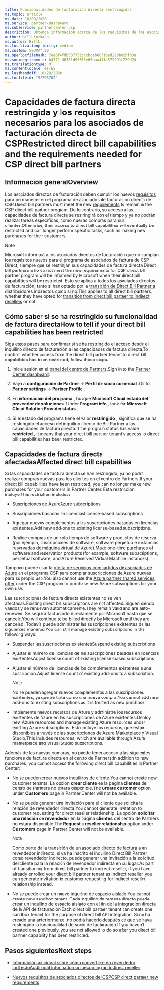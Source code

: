 ```yaml
---
title: Funcionalidades de facturación directa restringidas
ms.topic: article
ms.date: 10/09/2020
ms.service: partner-dashboard
ms.subservice: partnercenter-csp
description: Obtenga información acerca de los requisitos de los asociados de factura de CSP directos y qué hacer para evitar que se restrinjan las funcionalidades. Averigüe si sus funcionalidades se han restringido.
author: billLinzbach
ms.author: BillLi
ms.localizationpriority: medium
ms.custom: SEOMAY.20
ms.openlocfilehash: 7ee6f4fdb537752cccbceb68716ed22bb8c5fb3a
ms.sourcegitcommit: b4771fd0781d95551e65baa481a572291c729d7d
ms.translationtype: MT
ms.contentlocale: es-ES
ms.lasthandoff: 10/28/2020
ms.locfileid: "92795782"
---
```

# <a name="restricted-direct-bill-capabilities-and-the-requirements-needed-for-csp-direct-bill-partners"></a><span data-ttu-id="cc7be-104">Capacidades de factura directa restringida y los requisitos necesarios para los asociados de facturación directa de CSP</span><span class="sxs-lookup"><span data-stu-id="cc7be-104">Restricted direct bill capabilities and the requirements needed for CSP direct bill partners</span></span>  

## <a name="overview"></a><span data-ttu-id="cc7be-105">Información general</span><span class="sxs-lookup"><span data-stu-id="cc7be-105">Overview</span></span>

<span data-ttu-id="cc7be-106">Los asociados directos de facturación deben cumplir los nuevos [requisitos](direct-partner-new-requirements.md) para permanecer en el programa de asociados de facturación directa de CSP.</span><span class="sxs-lookup"><span data-stu-id="cc7be-106">Direct bill partners must meet the new [requirements](direct-partner-new-requirements.md) to remain in the CSP direct bill partner program.</span></span> <span data-ttu-id="cc7be-107">De lo contrario, su acceso a las capacidades de factura directa se restringirá con el tiempo y ya no podrán realizar tareas específicas, como nuevas compras para sus clientes.</span><span class="sxs-lookup"><span data-stu-id="cc7be-107">Otherwise, their access to direct bill capabilities will eventually be restricted and can longer perform specific tasks, such as making new purchases for their customers.</span></span>

> [!Note]
> <span data-ttu-id="cc7be-108">Microsoft informará a los asociados directos de facturación que no cumplan los requisitos nuevos para el programa de asociados de factura de CSP Direct, siempre que se restrinjan sus capacidades de factura directa.</span><span class="sxs-lookup"><span data-stu-id="cc7be-108">Direct bill partners who do not meet the new requirements for CSP direct bill partner program will be informed by Microsoft when their direct bill capabilities will be restricted.</span></span> <span data-ttu-id="cc7be-109">Esto se aplica a todos los asociados directos de facturación, tanto si han optado por la [transición de Direct Bill Partner a distribuidores indirectos](transition-direct-to-indirect.md) como si no.</span><span class="sxs-lookup"><span data-stu-id="cc7be-109">This applies to all direct bill partners, whether they have opted for [transition from direct bill partner to indirect resellers](transition-direct-to-indirect.md) or not.</span></span>  

## <a name="how-to-tell-if-your-direct-bill-capabilities-has-been-restricted"></a><span data-ttu-id="cc7be-110">Cómo saber si se ha restringido su funcionalidad de factura directa</span><span class="sxs-lookup"><span data-stu-id="cc7be-110">How to tell if your direct bill capabilities has been restricted</span></span>

<span data-ttu-id="cc7be-111">Siga estos pasos para confirmar si se ha restringido el acceso desde el inquilino directo de facturación a las capacidades de factura directa.</span><span class="sxs-lookup"><span data-stu-id="cc7be-111">To confirm whether access from the direct bill partner tenant to direct bill capabilities has been restricted, follow these steps.</span></span>

1. <span data-ttu-id="cc7be-112">Inicie sesión en el [panel del centro de Partners](https://partner.microsoft.com/dashboard).</span><span class="sxs-lookup"><span data-stu-id="cc7be-112">Sign in to the [Partner Center dashboard](https://partner.microsoft.com/dashboard).</span></span>

2. <span data-ttu-id="cc7be-113">Vaya a **configuración de Partner**  ->  **Perfil de socio comercial** .</span><span class="sxs-lookup"><span data-stu-id="cc7be-113">Go to **Partner settings** -> **Partner Profile** .</span></span>

3. <span data-ttu-id="cc7be-114">En **información del programa** , busque **Microsoft Cloud estado del proveedor de soluciones** .</span><span class="sxs-lookup"><span data-stu-id="cc7be-114">Under **Program info** , look for **Microsoft Cloud Solution Provider status** .</span></span>

4. <span data-ttu-id="cc7be-115">Si el estado del programa tiene el valor **restringido** , significa que se ha restringido el acceso del inquilino directo de Bill Partner a las capacidades de factura directa.</span><span class="sxs-lookup"><span data-stu-id="cc7be-115">If the program status has value **restricted** , it means that your direct bill partner tenant's access to direct bill capabilities has been restricted.</span></span>

## <a name="affected-direct-bill-capabilities"></a><span data-ttu-id="cc7be-116">Capacidades de factura directa afectadas</span><span class="sxs-lookup"><span data-stu-id="cc7be-116">Affected direct bill capabilities</span></span>

<span data-ttu-id="cc7be-117">Si las capacidades de factura directa se han restringido, ya no podrá realizar compras nuevas para los clientes en el centro de Partners.</span><span class="sxs-lookup"><span data-stu-id="cc7be-117">If your direct bill capabilities have been restricted, you can no longer make new purchases for your customers in Partner Center.</span></span> <span data-ttu-id="cc7be-118">Esta restricción incluye:</span><span class="sxs-lookup"><span data-stu-id="cc7be-118">This restriction includes:</span></span>

- <span data-ttu-id="cc7be-119">Suscripciones de Azure</span><span class="sxs-lookup"><span data-stu-id="cc7be-119">Azure subscriptions</span></span>

- <span data-ttu-id="cc7be-120">Suscripciones basadas en licencias</span><span class="sxs-lookup"><span data-stu-id="cc7be-120">License-based subscriptions</span></span>

- <span data-ttu-id="cc7be-121">Agregar nuevos complementos a las suscripciones basadas en licencias existentes.</span><span class="sxs-lookup"><span data-stu-id="cc7be-121">Add new add-ons to existing license-based subscriptions.</span></span>

- <span data-ttu-id="cc7be-122">Realice compras de un solo tiempo de software y productos de reserva (por ejemplo, suscripciones de software, software perpetuo e instancias reservadas de máquina virtual de Azure).</span><span class="sxs-lookup"><span data-stu-id="cc7be-122">Make one-time purchases of software and reservation products (for example, software subscriptions, perpetual software, and Azure Reserved Virtual Machine instances).</span></span>

<span data-ttu-id="cc7be-123">Tampoco puede usar la [oferta de servicios compartidos de asociados de Azure](shared-services.md) en el programa CSP para comprar suscripciones de Azure nuevas para su propio uso.</span><span class="sxs-lookup"><span data-stu-id="cc7be-123">You also cannot use the [Azure partner shared services offer](shared-services.md) under the CSP program to purchase new Azure subscriptions for your own use.</span></span>

<span data-ttu-id="cc7be-124">Las suscripciones de factura directa existentes no se ven afectadas.</span><span class="sxs-lookup"><span data-stu-id="cc7be-124">Existing direct bill subscriptions are not affected.</span></span> <span data-ttu-id="cc7be-125">Siguen siendo válidos y se renuevan automáticamente.</span><span class="sxs-lookup"><span data-stu-id="cc7be-125">They remain valid and are auto-renewed.</span></span> <span data-ttu-id="cc7be-126">Se seguirá facturando directamente por Microsoft hasta que se cancele.</span><span class="sxs-lookup"><span data-stu-id="cc7be-126">You will continue to be billed directly by Microsoft until they are canceled.</span></span> <span data-ttu-id="cc7be-127">Todavía puede administrar las suscripciones existentes de las siguientes maneras:</span><span class="sxs-lookup"><span data-stu-id="cc7be-127">You can still manage existing subscriptions in the following ways:</span></span>

- <span data-ttu-id="cc7be-128">Suspender las suscripciones existentes</span><span class="sxs-lookup"><span data-stu-id="cc7be-128">Suspend existing subscriptions</span></span>

- <span data-ttu-id="cc7be-129">Ajustar el número de licencias de las suscripciones basadas en licencias existentes</span><span class="sxs-lookup"><span data-stu-id="cc7be-129">Adjust license count of existing license-based subscriptions</span></span>

- <span data-ttu-id="cc7be-130">Ajustar el número de licencias de los complementos existentes a una suscripción.</span><span class="sxs-lookup"><span data-stu-id="cc7be-130">Adjust license count of existing add-ons to a subscription.</span></span> 
 
    >[!Note] 
    ><span data-ttu-id="cc7be-131">No se pueden agregar nuevos complementos a las suscripciones existentes, ya que se trata como una nueva compra.</span><span class="sxs-lookup"><span data-stu-id="cc7be-131">You cannot add new add-ons to existing subscriptions as it is treated as new purchase.</span></span>

- <span data-ttu-id="cc7be-132">Implemente nuevos recursos de Azure y administre los recursos existentes de Azure en las suscripciones de Azure existentes.</span><span class="sxs-lookup"><span data-stu-id="cc7be-132">Deploy new Azure resources and manage existing Azure resources under existing Azure subscriptions.</span></span> <span data-ttu-id="cc7be-133">Esto incluye los recursos, que están disponibles a través de las suscripciones de Azure Marketplace y Visual Studio.</span><span class="sxs-lookup"><span data-stu-id="cc7be-133">This includes resources, which are available through Azure marketplace and Visual Studio subscriptions.</span></span>

<span data-ttu-id="cc7be-134">Además de las nuevas compras, no puede tener acceso a las siguientes funciones de factura directa en el centro de Partners:</span><span class="sxs-lookup"><span data-stu-id="cc7be-134">In addition to new purchases, you cannot access the following direct bill capabilities in Partner Center:</span></span>

- <span data-ttu-id="cc7be-135">No se pueden crear nuevos inquilinos de cliente.</span><span class="sxs-lookup"><span data-stu-id="cc7be-135">You cannot create new customer tenants.</span></span> <span data-ttu-id="cc7be-136">La opción **crear cliente** en la página **clientes** del centro de Partners no estará disponible.</span><span class="sxs-lookup"><span data-stu-id="cc7be-136">The **Create customer** option under **Customers** page in Partner Center will not be available.</span></span>

- <span data-ttu-id="cc7be-137">No se puede generar una invitación para el cliente que solicita la relación de revendedor directa.</span><span class="sxs-lookup"><span data-stu-id="cc7be-137">You cannot generate invitation to customer requesting for direct reseller relationship.</span></span> <span data-ttu-id="cc7be-138">La opción **solicitar una relación de revendedor** en la página **clientes** del centro de Partners no estará disponible.</span><span class="sxs-lookup"><span data-stu-id="cc7be-138">The **Request a reseller relationship** option under **Customers** page in Partner Center will not be available.</span></span>

    >[!NOTE]
    ><span data-ttu-id="cc7be-139">Como parte de la transición de un asociado directo de factura a un revendedor indirecto, si ya ha inscrito el inquilino Direct Bill Partner como revendedor indirecto, puede generar una invitación a la solicitud del cliente para la relación de revendedor indirecta en su lugar.</span><span class="sxs-lookup"><span data-stu-id="cc7be-139">As part of transitioning from direct bill partner to indirect reseller, if you have already enrolled your direct bill partner tenant as indirect reseller, you can generate invitation to customer requesting for indirect reseller relationship instead.</span></span>

- <span data-ttu-id="cc7be-140">No se puede crear un nuevo inquilino de espacio aislado.</span><span class="sxs-lookup"><span data-stu-id="cc7be-140">You cannot create new sandbox tenant.</span></span> <span data-ttu-id="cc7be-141">Cada inquilino de remesa directo puede crear un inquilino de espacio aislado con el fin de la integración directa de la API de facturación.</span><span class="sxs-lookup"><span data-stu-id="cc7be-141">Each direct bill partner tenant can create one sandbox tenant for the purpose of direct bill API integration.</span></span> <span data-ttu-id="cc7be-142">Si no ha creado una anteriormente, no podrá hacerlo después de que se haya restringido la funcionalidad de socio de facturación.</span><span class="sxs-lookup"><span data-stu-id="cc7be-142">If you haven't created one previously, you are not allowed to do so after you direct bill partner capability has been restricted.</span></span>  

## <a name="next-steps"></a><span data-ttu-id="cc7be-143">Pasos siguientes</span><span class="sxs-lookup"><span data-stu-id="cc7be-143">Next steps</span></span>

- [<span data-ttu-id="cc7be-144">Información adicional sobre cómo convertirse en revendedor indirecto</span><span class="sxs-lookup"><span data-stu-id="cc7be-144">Additional information on becoming an indirect reseller</span></span>](https://assetsprod.microsoft.com/csp-directbill-to-indirect-transition.pdf)

- [<span data-ttu-id="cc7be-145">Nuevos requisitos de asociados directos del CSP</span><span class="sxs-lookup"><span data-stu-id="cc7be-145">CSP direct partner new requirements</span></span>](direct-partner-new-requirements.md)